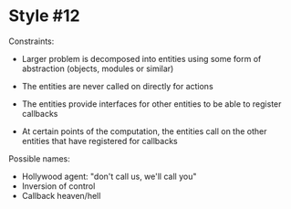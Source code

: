 Style #12
==============================

Constraints:

- Larger problem is decomposed into entities using some form of abstraction
  (objects, modules or similar)

- The entities are never called on directly for actions

- The entities provide interfaces for other entities to be
  able to register callbacks

- At certain points of the computation, the entities call on the other
  entities that have registered for callbacks

Possible names:

- Hollywood agent: "don't call us, we'll call you"
- Inversion of control
- Callback heaven/hell
